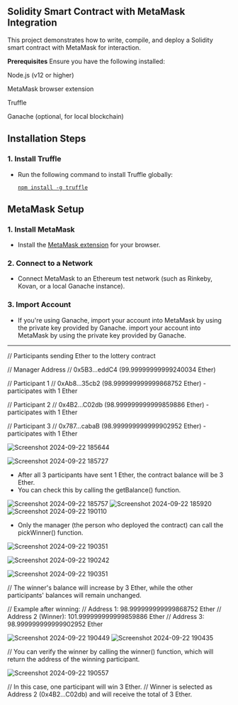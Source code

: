 **Solidity Smart Contract with MetaMask Integration**
-------------------------------------------------------------------------
This project demonstrates how to write, compile, and deploy a Solidity smart contract with MetaMask for interaction.

**Prerequisites**
Ensure you have the following installed:

Node.js (v12 or higher)

MetaMask browser extension

Truffle

Ganache (optional, for local blockchain)


## Installation Steps

### 1. Install Truffle

- Run the following command to install Truffle globally:

  [`npm install -g truffle`](#)

## MetaMask Setup

### 1. Install MetaMask

- Install the [MetaMask extension](https://metamask.io/) for your browser.

### 2. Connect to a Network

- Connect MetaMask to an Ethereum test network (such as Rinkeby, Kovan, or a local Ganache instance).

### 3. Import Account

- If you're using Ganache, import your account into MetaMask by using the private key provided by Ganache.
 import your account into MetaMask by using the private key provided by Ganache.
-------------------------------------------------------------------------------------------------------------------
// Participants sending Ether to the lottery contract

// Manager Address
// 0x5B3...eddC4 (99.99999999999240034 Ether)

// Participant 1
// 0xAb8...35cb2 (98.999999999999868752 Ether) - participates with 1 Ether

// Participant 2
// 0x4B2...C02db (98.999999999999859886 Ether) - participates with 1 Ether

// Participant 3
// 0x787...cabaB (98.999999999999902952 Ether) - participates with 1 Ether


![Screenshot 2024-09-22 185644](https://github.com/user-attachments/assets/93e12604-0bcd-4c8e-bc72-b10c04405bbf) 

![Screenshot 2024-09-22 185727](https://github.com/user-attachments/assets/54fd7868-0ae4-41a8-b6f6-68efa0a83a0b) 



 * After all 3 participants have sent 1 Ether, the contract balance will be 3 Ether.
 * You can check this by calling the getBalance() function.


![Screenshot 2024-09-22 185757](https://github.com/user-attachments/assets/422805cc-4f2c-4150-9f00-3dabce44b875) 
![Screenshot 2024-09-22 185920](https://github.com/user-attachments/assets/069f1a71-c1f6-4a31-9b0a-6f8cf85e6d63)
![Screenshot 2024-09-22 190110](https://github.com/user-attachments/assets/a35f7654-4030-4a54-85dd-184466d10c40)



 * Only the manager (the person who deployed the contract) can call the pickWinner() function.
   


 ![Screenshot 2024-09-22 190351](https://github.com/user-attachments/assets/62f53d35-4854-4a14-a8fc-2fb4a598b267)
 
![Screenshot 2024-09-22 190242](https://github.com/user-attachments/assets/6021ab1a-0384-49a4-9ad4-82f954330864)

![Screenshot 2024-09-22 190351](https://github.com/user-attachments/assets/f7b43504-c4c9-4b5c-a860-a16d5166a595)


// The winner's balance will increase by 3 Ether, while the other participants' balances will remain unchanged.

// Example after winning:
// Address 1: 98.999999999999868752 Ether
// Address 2 (Winner): 101.999999999999859886 Ether
// Address 3: 98.999999999999902952 Ether


![Screenshot 2024-09-22 190449](https://github.com/user-attachments/assets/9b4e1970-951e-40e0-a961-0424e327dc96)
![Screenshot 2024-09-22 190435](https://github.com/user-attachments/assets/47e186c6-f0df-4a1d-b5e7-434861caf41a)

// You can verify the winner by calling the winner() function, which will return the address of the winning participant.



![Screenshot 2024-09-22 190557](https://github.com/user-attachments/assets/9ed737bb-ca3e-486b-b80f-036ce48cbb65)


// In this case, one participant will win 3 Ether.
// Winner is selected as Address 2 (0x4B2...C02db) and will receive the total of 3 Ether.


